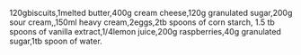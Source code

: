 120gbiscuits,1melted butter,400g cream cheese,120g granulated sugar,200g sour cream,,150ml heavy cream,2eggs,2tb spoons of corn starch,
1.5 tb spoons of vanilla extract,1/4lemon juice,200g raspberries,40g granulated sugar,1tb spoon of water.